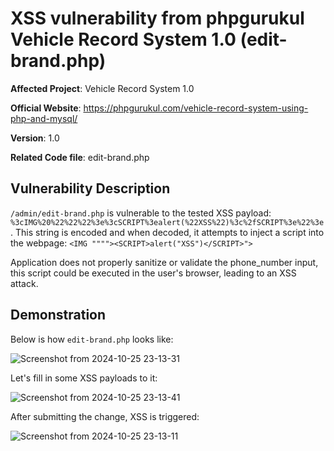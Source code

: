 # XSS vulnerability from phpgurukul Vehicle Record System 1.0 (edit-brand.php)


**Affected Project**: Vehicle Record System 1.0

**Official Website**: https://phpgurukul.com/vehicle-record-system-using-php-and-mysql/

**Version**: 1.0

**Related Code file**: edit-brand.php

## Vulnerability Description

`/admin/edit-brand.php` is vulnerable to the tested XSS payload: `%3cIMG%20%22%22%22%3e%3cSCRIPT%3ealert(%22XSS%22)%3c%2fSCRIPT%3e%22%3e`. This string is encoded and when decoded, it attempts to inject a script into the webpage: `<IMG """"><SCRIPT>alert("XSS")</SCRIPT>">`

Application does not properly sanitize or validate the phone_number input, this script could be executed in the user's browser, leading to an XSS attack.

## Demonstration

Below is how `edit-brand.php` looks like:

![Screenshot from 2024-10-25 23-13-31](https://github.com/user-attachments/assets/b71c7dad-ef18-4e21-a740-f25bc1c4a7cc)


Let's fill in some XSS payloads to it:

![Screenshot from 2024-10-25 23-13-41](https://github.com/user-attachments/assets/08f52c5a-742b-40a9-991c-b5496518c4aa)

After submitting the change, XSS is triggered:

![Screenshot from 2024-10-25 23-13-11](https://github.com/user-attachments/assets/01a13211-4b5c-4cd3-ab02-fbbbe2f2bf56)
